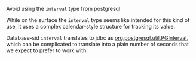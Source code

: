 Avoid using the `interval` type from postgresql

While on the surface the `interval` type seems like intended for this
kind of use, it uses a complex calendar-style structure for tracking
its value.

Database-sid `interval` translates to jdbc as
[org.postgresql.util.PGInterval](https://jdbc.postgresql.org/documentation/publicapi/org/postgresql/util/PGInterval.html),
which can be complicated to translate into a plain number of seconds
that we expect to prefer to work with.
